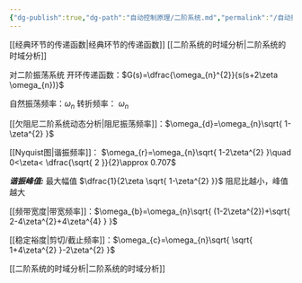 ```yaml
---
{"dg-publish":true,"dg-path":"自动控制原理/二阶系统.md","permalink":"/自动控制原理/二阶系统/","dgPassFrontmatter":true,"noteIcon":"","created":"2024-05-26T20:10:48.324+08:00","updated":"2024-08-18T18:17:09.505+08:00"}
---
```


[[经典环节的传递函数\|经典环节的传递函数]]
[[二阶系统的时域分析\|二阶系统的时域分析]]

对二阶振荡系统
开环传递函数：$G(s)=\dfrac{\omega_{n}^{2}}{s(s+2\zeta \omega_{n})}$

自然振荡频率：$\omega_{n}$
转折频率： $\omega_{n}$

[[欠阻尼二阶系统动态分析\|阻尼振荡频率]]：$\omega_{d}=\omega_{n}\sqrt{ 1-\zeta^{2} }$

[[Nyquist图\|谐振频率]]：
$\omega_{r}=\omega_{n}\sqrt{ 1-2\zeta^{2} }\quad 0<\zeta< \dfrac{\sqrt{ 2 }}{2}\approx 0.707$


***谐振峰值:***
最大幅值  $\dfrac{1}{2\zeta \sqrt{ 1-\zeta^{2} }}$
阻尼比越小，峰值越大


[[频带宽度\|带宽频率]]：$\omega_{b}=\omega_{n}\sqrt{ (1-2\zeta^{2})+\sqrt{ 2-4\zeta^{2}+4\zeta^{4} } }$


[[稳定裕度\|剪切/截止频率]]：$\omega_{c}=\omega_{n}\sqrt{ \sqrt{ 1+4\zeta^{2} }-2\zeta^{2} }$


[[二阶系统的时域分析\|二阶系统的时域分析]]



